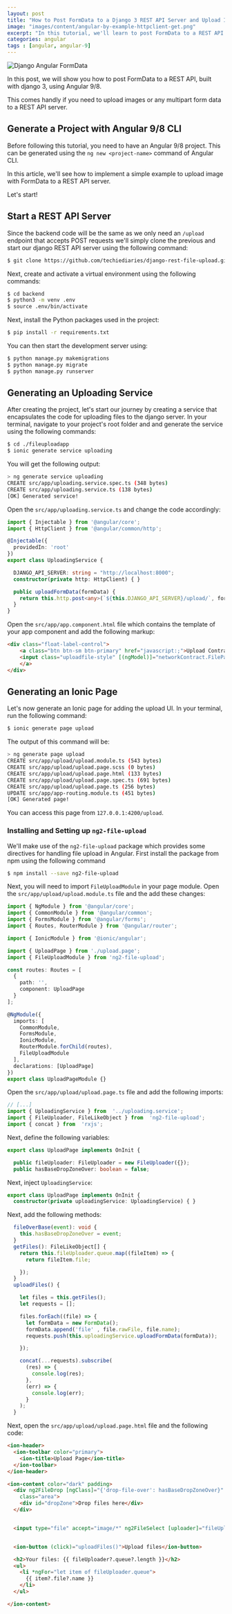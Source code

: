 ```yaml
---
layout: post
title: "How to Post FormData to a Django 3 REST API Server and Upload Images with Angular 9/8"
image: "images/content/angular-by-example-httpclient-get.png"
excerpt: "In this tutorial, we'll learn to post FormData to a REST API built with Django 3" 
categories: angular
tags : [angular, angular-9] 
---
```


![Django Angular FormData](https://www.techiediaries.com/images/django-angular-upload-formdata.png)

In this post, we will show you how to post FormData to a REST API, built with django 3, using Angular 9/8. 

This comes handly if you need to upload images or any multipart form data to a REST API server.


## Generate a Project with Angular 9/8 CLI


Before following this tutorial, you need to have an Angular 9/8 project. This can be generated using the `ng new <project-name>` command of Angular CLI. 

  
In this article, we'll see how to implement a simple example to upload image with FormData to a REST API server.

Let's start!


## Start a REST API Server

Since the backend code will be the same as we only need an  `/upload`  endpoint that accepts POST requests we'll simply clone the previous and start our django REST API server using the following command:

```bash
$ git clone https://github.com/techiediaries/django-rest-file-upload.git backend
```

Next, create and activate a virtual environment using the following commands:

```bash
$ cd backend
$ python3 -m venv .env
$ source .env/bin/activate

```

Next, install the Python packages used in the project:

```bash
$ pip install -r requirements.txt

```

You can then start the development server using:

```bash
$ python manage.py makemigrations
$ python manage.py migrate
$ python manage.py runserver
```


## Generating an Uploading Service

After creating the project, let's start our journey by creating a service that encapsulates the code for uploading files to the django server. In your terminal, navigate to your project's root folder and and generate the service using the following commands:

```bash
$ cd ./fileuploadapp
$ ionic generate service uploading

```

You will get the following output:

```bash
> ng generate service uploading
CREATE src/app/uploading.service.spec.ts (348 bytes)
CREATE src/app/uploading.service.ts (138 bytes)
[OK] Generated service!

```

Open the  `src/app/uploading.service.ts`  and change the code accordingly:

```ts
import { Injectable } from '@angular/core';
import { HttpClient } from '@angular/common/http';

@Injectable({
  providedIn: 'root'
})
export class UploadingService {

  DJANGO_API_SERVER: string = "http://localhost:8000";
  constructor(private http: HttpClient) { }

  public uploadFormData(formData) {
    return this.http.post<any>(`${this.DJANGO_API_SERVER}/upload/`, formData);
  }
}
```


Open the `src/app/app.component.html` file which contains the template of your app component and add the following markup:  

```html
<div class="float-label-control"> 
    <a class="btn btn-sm btn-primary" href="javascript:;">Upload Contract File
    <input class="uploadfile-style" [(ngModel)]="networkContract.FilePath" (change)="fileChange($event)" name="CContractorFPath" size="10" type="file">
    </a>
</div>
```

## Generating an Ionic Page

Let's now generate an Ionic page for adding the upload UI. In your terminal, run the following command:

```bash
$ ionic generate page upload

```

The output of this command will be:

```bash
> ng generate page upload
CREATE src/app/upload/upload.module.ts (543 bytes)
CREATE src/app/upload/upload.page.scss (0 bytes)
CREATE src/app/upload/upload.page.html (133 bytes)
CREATE src/app/upload/upload.page.spec.ts (691 bytes)
CREATE src/app/upload/upload.page.ts (256 bytes)
UPDATE src/app/app-routing.module.ts (451 bytes)
[OK] Generated page!

```

You can access this page from  `127.0.0.1:4200/upload`.

### Installing and Setting up  `ng2-file-upload`

We'll make use of the  `ng2-file-upload`  package which provides some directives for handling file upload in Angular. First install the package from npm using the following command

```bash
$ npm install --save ng2-file-upload

```

Next, you will need to import  `FileUploadModule`  in your page module. Open the  `src/app/upload/upload.module.ts`  file and the add these changes:

```ts
import { NgModule } from '@angular/core';
import { CommonModule } from '@angular/common';
import { FormsModule } from '@angular/forms';
import { Routes, RouterModule } from '@angular/router';

import { IonicModule } from '@ionic/angular';

import { UploadPage } from './upload.page';
import { FileUploadModule } from 'ng2-file-upload';

const routes: Routes = [
  {
    path: '',
    component: UploadPage
  }
];

@NgModule({
  imports: [
    CommonModule,
    FormsModule,
    IonicModule,
    RouterModule.forChild(routes),
    FileUploadModule
  ],
  declarations: [UploadPage]
})
export class UploadPageModule {}


```

Open the  `src/app/upload/upload.page.ts`  file and add the following imports:

```ts
// [...]
import { UploadingService } from  '../uploading.service';
import { FileUploader, FileLikeObject } from  'ng2-file-upload';
import { concat } from  'rxjs';

```

Next, define the following variables:

```ts
export class UploadPage implements OnInit {

  public fileUploader: FileUploader = new FileUploader({});
  public hasBaseDropZoneOver: boolean = false;

```

Next, inject  `UploadingService`:

```ts
export class UploadPage implements OnInit {
  constructor(private uploadingService: UploadingService) { }

```

Next, add the following methods:

```ts
  fileOverBase(event): void {
    this.hasBaseDropZoneOver = event;
  }
  getFiles(): FileLikeObject[] {
    return this.fileUploader.queue.map((fileItem) => {
      return fileItem.file;

    });
  }
  uploadFiles() {

    let files = this.getFiles();
    let requests = [];

    files.forEach((file) => {
      let formData = new FormData();
      formData.append('file' , file.rawFile, file.name);
      requests.push(this.uploadingService.uploadFormData(formData));

    });

    concat(...requests).subscribe(
      (res) => {
        console.log(res);
      },
      (err) => {  
        console.log(err);
      }
    );
  }

```

Next, open the  `src/app/upload/upload.page.html`  file and the following code:

```html
<ion-header>
  <ion-toolbar color="primary">
    <ion-title>Upload Page</ion-title>
  </ion-toolbar>
</ion-header>

<ion-content color="dark" padding>
  <div ng2FileDrop [ngClass]="{'drop-file-over': hasBaseDropZoneOver}" (fileOver)="fileOverBase($event)" [uploader]="fileUploader"
    class="area">
    <div id="dropZone">Drop files here</div>
  </div>


  <input type="file" accept="image/*" ng2FileSelect [uploader]="fileUploader" multiple />


  <ion-button (click)="uploadFiles()">Upload files</ion-button>

  <h2>Your files: {{ fileUploader?.queue?.length }}</h2>
  <ul>
    <li *ngFor="let item of fileUploader.queue">
      {{ item?.file?.name }}
    </li>
  </ul>

</ion-content>
```